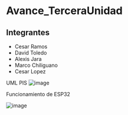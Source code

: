 # Avance_TerceraUnidad
## Integrantes 
 - Cesar Ramos
 - David Toledo
 - Alexis Jara
 - Marco Chiliguano
 - Cesar Lopez

UML PIS 
![image](https://github.com/user-attachments/assets/020ed0c4-06e9-4a9e-9af3-fbf38a4e0c1e)

Funcionamiento de ESP32

![image](https://github.com/user-attachments/assets/f9827f7a-53e2-46ea-8dad-66dd3c7b905d)

